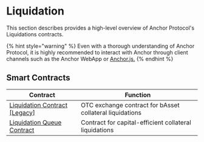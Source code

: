 # Liquidation

This section describes provides a high-level overview of Anchor Protocol's Liquidations contracts.

{% hint style="warning" %}
Even with a thorough understanding of Anchor Protocol, it is highly recommended to interact with Anchor through client channels such as the Anchor WebApp or [Anchor.js.](../../developers-daodiseo/anchor.js.md)
{% endhint %}

## Smart Contracts

| Contract                                                    | Function                                                 |
| ----------------------------------------------------------- | -------------------------------------------------------- |
| [Liquidation Contract \[Legacy\]](liquidation-contract.md)  | OTC exchange contract for bAsset collateral liquidations |
| [Liquidation Queue Contract](liquidation-queue-contract.md) | Contract for capital-efficient collateral liquidations   |
